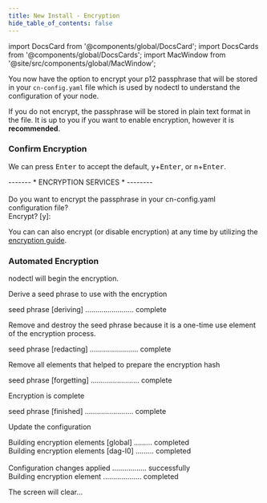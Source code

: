```yaml
---
title: New Install - Encryption
hide_table_of_contents: false
---
```

<intro-end />

import DocsCard from '@components/global/DocsCard';
import DocsCards from '@components/global/DocsCards';
import MacWindow from '@site/src/components/global/MacWindow';

<head>
  <title>Constellation Network automation with nodectl</title>
  <meta
    name="description"
    content="nodectl installation of new node"
  />
</head>

You now have the option to encrypt your p12 passphrase that will be stored in your `cn-config.yaml` file which is used by nodectl to understand the configuration of your node.

If you do not encrypt, the passphrase will be stored in plain text format in the file.  It is up to you if you want to enable encryption, however it is **recommended**.

### Confirm Encryption

We can press <kbd>Enter</kbd> to accept the default, <kbd>y</kbd>+<kbd>Enter</kbd>, or <kbd>n</kbd>+<kbd>Enter</kbd>.

<MacWindow>
------- * ENCRYPTION SERVICES * --------<br /> 
<br />
Do you want to encrypt the passphrase in your cn-config.yaml configuration file?<br />
Encrypt? [y]: <br />
</MacWindow>

You can can also encrypt (or disable encryption) at any time by utilizing the [encryption guide](/validate/automated/nodectl-encryption).

### Automated Encryption
nodectl will begin the encryption.

Derive a seed phrase to use with the encryption

<MacWindow>
seed phrase [deriving] ........................ complete
</MacWindow>

Remove and destroy the seed phrase because it is a one-time use element of the encryption process.

<MacWindow>
seed phrase [redacting] ........................ complete
</MacWindow>

Remove all elements that helped to prepare the encryption hash

<MacWindow>
seed phrase [forgetting] ........................ complete
</MacWindow>

Encryption is complete

<MacWindow>
seed phrase [finished] ........................ complete
</MacWindow>

Update the configuration

<MacWindow>
Building encryption elements [global] ......... completed<br /> 
Building encryption elements [dag-l0] ......... completed<br />  
<br /> 
Configuration changes applied ................. successfully<br />   
Building encryption element ................... completed<br /> 
</MacWindow>

The screen will clear...